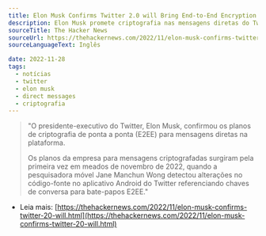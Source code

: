 ```yaml
---
title: Elon Musk Confirms Twitter 2.0 will Bring End-to-End Encryption to Direct Messages
description: Elon Musk promete criptografia nas mensagens diretas do Twitter.
sourceTitle: The Hacker News
sourceUrl: https://thehackernews.com/2022/11/elon-musk-confirms-twitter-20-will.html
sourceLanguageText: Inglês

date: 2022-11-28
tags: 
  - notícias
  - twitter
  - elon musk
  - direct messages
  - criptografia
---
```

> "O presidente-executivo do Twitter, Elon Musk, confirmou os planos de criptografia de ponta a ponta (E2EE) para mensagens diretas na plataforma.
>
> Os planos da empresa para mensagens criptografadas surgiram pela primeira vez em meados de novembro de 2022, quando a pesquisadora móvel Jane Manchun Wong detectou alterações no código-fonte no aplicativo Android do Twitter referenciando chaves de conversa para bate-papos E2EE."


* Leia mais: [https://thehackernews.com/2022/11/elon-musk-confirms-twitter-20-will.html](https://thehackernews.com/2022/11/elon-musk-confirms-twitter-20-will.html)

